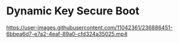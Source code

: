 # Dynamic Key Secure Boot


https://user-images.githubusercontent.com/11042361/236886451-6bbea6d7-e7a2-4eaf-89a0-cfd324a35025.mp4

